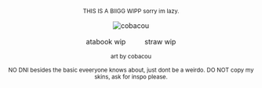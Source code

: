 </div>

<div align="center">
  


<sub>THIS IS A BIIGG WIPP sorry im lazy.</sub> 

![cobacou](https://files.catbox.moe/hwfzpx.png)







atabook wipㅤㅤㅤstraw wip

<sub>art by cobacou</sub> 

<sub>NO DNI besides the basic eveeryone knows about, just dont be a weirdo. DO NOT copy my skins, ask for inspo please.</sub> 


</div>
